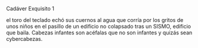 Cadáver Exquisito 1

el toro del teclado 
echó sus cuernos al agua 
                         que corría
   por
         los
               gritos
 de unos niños
                               en el pasillo
 de un edificio no colapsado
 tras un SISMO,
 edificio que baila. 
                     Cabezas infantes son acéfalas
que no son infantes
y quizás sean 
                        cybercabezas.
